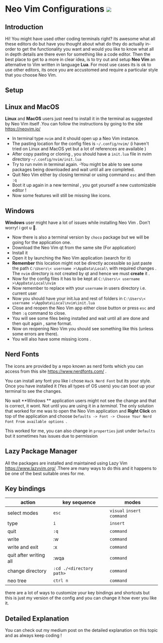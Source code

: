 # Neo Vim Configurations ![](https://img.shields.io/badge/NeoVim-%2357A143.svg?&style=for-the-badge&logo=neovim&logoColor=white)

## Introduction  

Hi! You might have used other coding terminals right? its awesome what all these editors do but have you thought about what do they do actually in-order to get the functionality you want and would you like to know what all in depth details are there even for something like a code editor. Then the best place to get to a more in clear idea, is to try out and setup **Neo Vim** an alternative to Vim written in language **Lua**. For most use cases its is ok to use other editors, its once you are accustomed and require a particular style that you choose Neo Vim.
 
##	Setup

Linux and MacOS
-	
**Linux** and **MacOS** users just need to install it in the terminal as suggested by Neo Vim itself .You can follow the instructions by going to the site https://neovim.io/

- In terminal type `nvim` and it should open up a Neo Vim instance.
- The pasting location for the config files is `~/.config/nvim/`
	(i haven't tried on Linux and MacOS yet but a lot of references are available )
- After copy pasting or cloning  , you should have a `init.lua` file in nvim directory `~/.config/nvim/init.lua`
- Try to run nvim in terminal again.
-You might be able to see some packages being downloaded and wait until all are completed.
- Quit Neo Vim either by closing terminal or using command  `esc` and then `:q`
- Boot it up again in a new terminal , you got yourself a new customizable editor !
- Now some features will still be missing like icons. 

Windows
-
**Windows** user might have a lot of issues while installing Neo Vim . Don't worry! i got u 🤗. 

 - Now there is also a terminal version by `choco` package but we will be going for the application one.
 - Download the Neo Vim qt from the same site (For application)
 - Install it 
 - Open it by launching the Neo Vim application (search for it)
 - **Remember** this location might not be directly accessible so just paste the path `C:\Users\< username >\AppData\Local\` with required changes .  The `nvim` directory is not created by qt and hence we must **create** it .
 - Now for the config files it has to be kept at 
  `C:\Users\< username >\AppData\Local\nvim`
 - Now remember to replace with your `username` in users directory i.e. current user
 - Now you should have your init.lua and rest of folders in 
 `C:\Users\< username >\AppData\Local\nvim\init.lua`
 - Close and reopen the Neo Vim app either close button or press `esc` and then `:q` command to close.  
 - You will see some files being installed and wait until all are done and then quit again , same format.
 - Now on reopening Neo Vim you should see something like this (unless some errors are there).
 - You will also have some missing icons .

## Nerd Fonts

The icons are provided by a repo known as nerd fonts which you can access from this site https://www.nerdfonts.com/ .

You can install any font you like i chose `Hack Nerd Font` but its your style. Once you have installed it (Yes all types of OS users) you can boot up your terminal to see the changes.

No wait **Windows **  application users might not see the change and that is correct, it wont. Not until you are using it in a *terminal*. The only solution that worked for me was to open the Neo Vim application and **Right Click** on top of the application and choose `Defaults -> Font -> Choose Your Nerd Font From available options `.

This worked for me, you can also change in `properties` just under `Defaults` but it sometimes has issues due to permission 

## Lazy Package Manager

All the packages are installed and maintained using Lazy Vim https://www.lazyvim.org/ .There are many ways to do this and it happens to be one of the best suitable ones for me.

##	Key bindings
|action| key sequence  |	modes	|	 
|--|--|--|
|  select modes| `esc` |`visual` `insert` `command` 
|type	|	`i` |	`insert` |
|quit |`:q`|`command`|
|write|:w|`command`
|write and exit|:x|`command`
|quit after writing all|:wqa|`command`
|change directory| `:cd ./<directory path>`|`command`|
|neo tree| `ctrl n`| `command`

there are a lot of ways to customize your key bindings and shortcuts   but this is just my version of the config and you can change it how ever you like it. 

## Detailed Explanation

You can check out my medium post on the detailed explanation on this topic and as always keep coding !


